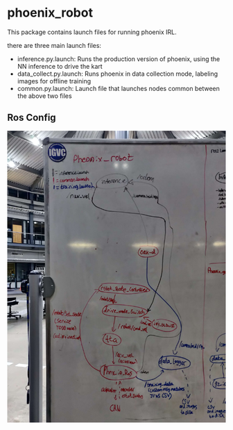 # phoenix_robot

This package contains launch files for running phoenix IRL.

there are three main launch files:

- inference.py.launch: Runs the production version of phoenix, using the NN inference to drive the kart
- data_collect.py.launch: Runs phoenix in data collection mode, labeling images for offline training
- common.py.launch: Launch file that launches nodes common between the above two files

## Ros Config

![](images/phnx_robot.jpg)
